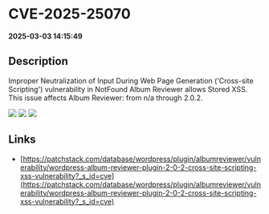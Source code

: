 # CVE-2025-25070

**2025-03-03 14:15:49**

## Description
Improper Neutralization of Input During Web Page Generation ('Cross-site Scripting') vulnerability in NotFound Album Reviewer allows Stored XSS. This issue affects Album Reviewer: from n/a through 2.0.2.

![](https://img.shields.io/static/v1?label=Score&message=7.1&color=red)
![](https://img.shields.io/static/v1?label=Severity&message=HIGH&color=red)
![](https://img.shields.io/static/v1?label=CWE&message=XSS&color=green)

## Links
- [https://patchstack.com/database/wordpress/plugin/albumreviewer/vulnerability/wordpress-album-reviewer-plugin-2-0-2-cross-site-scripting-xss-vulnerability?_s_id=cve](https://patchstack.com/database/wordpress/plugin/albumreviewer/vulnerability/wordpress-album-reviewer-plugin-2-0-2-cross-site-scripting-xss-vulnerability?_s_id=cve)
